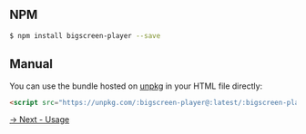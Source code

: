 ## NPM
```bash
$ npm install bigscreen-player --save
```

## Manual

You can use the bundle hosted on [unpkg](https://unpkg.com/) in your HTML file directly:
```html
<script src="https://unpkg.com/:bigscreen-player@:latest/:bigscreen-player.umd.js"></script>
```

[→ Next - Usage](tutorial-usage.html)